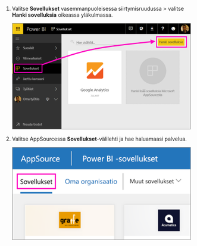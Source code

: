 1. Valitse **Sovellukset** vasemmanpuoleisessa siirtymisruudussa > valitse **Hanki sovelluksia** oikeassa yläkulmassa.
   
     ![Hanki sovelluksia -kuvake](./media/powerbi-service-apps-get-more-apps/power-bi-service-apps-get-apps-1-app-line.png)
2. Valitse AppSourcessa **Sovellukset**-välilehti ja hae haluamaasi palvelua.
   
    ![AppSourcen Sovellukset-välilehti](./media/powerbi-service-apps-get-more-apps/power-bi-appsource-apps.png)

